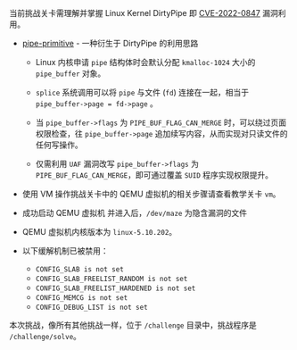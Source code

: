 当前挑战关卡需理解并掌握 Linux Kernel DirtyPipe 即 [CVE-2022-0847][1] 漏洞利用。

- [pipe-primitive][2] - 一种衍生于 DirtyPipe 的利用思路

  - Linux 内核申请 `pipe` 结构体时会默认分配 `kmalloc-1024` 大小的 `pipe_buffer` 对象。
  
  - `splice` 系统调用可以将 `pipe` 与文件 (`fd`) 连接在一起，相当于 `pipe_buffer->page = fd->page` 。
  
  - 当 `pipe_buffer->flags` 为 `PIPE_BUF_FLAG_CAN_MERGE` 时，可以绕过页面权限检查，往 `pipe_buffer->page` 追加续写内容，从而实现对只读文件的任何写操作。
  
  - 仅需利用 `UAF` 漏洞改写 `pipe_buffer->flags` 为 `PIPE_BUF_FLAG_CAN_MERGE`，即可通过覆盖 `SUID` 程序实现权限提升。

- 使用 VM 操作挑战关卡中的 QEMU 虚拟机的相关步骤请查看教学关卡 `vm`。

- 成功启动 QEMU 虚拟机 并进入后，`/dev/maze` 为隐含漏洞的文件

- QEMU 虚拟机内核版本为 `linux-5.10.202`。

- 以下缓解机制已被禁用：
  - `CONFIG_SLAB is not set`
  - `CONFIG_SLAB_FREELIST_RANDOM is not set`
  - `CONFIG_SLAB_FREELIST_HARDENED is not set`
  - `CONFIG_MEMCG is not set`
  - `CONFIG_DEBUG_LIST is not set`


本次挑战，像所有其他挑战一样，位于 `/challenge` 目录中，挑战程序是 `/challenge/solve`。

[1]: https://dirtypipe.cm4all.com/
[2]: https://github.com/veritas501/pipe-primitive
